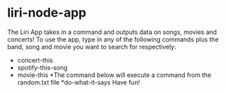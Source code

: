 # liri-node-app

The Liri App takes in a command and outputs data on songs, movies and concerts!
To use the app, type in any of the following commands plus the band, song and movie you want to search for respectively: 
* concert-this
* spotify-this-song
* movie-this
*The command below will execute a command from the random.txt file
 *do-what-it-says
Have fun!
